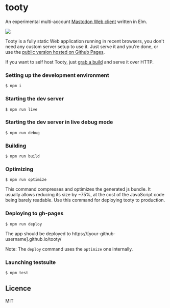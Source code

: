 # tooty

An experimental multi-account [Mastodon Web client](https://n1k0.github.io/tooty/) written in Elm.

![](http://i.imgur.com/xxu6idX.png)

Tooty is a fully static Web application running in recent browsers, you don't need any custom server setup to use it. Just serve it and you're done, or use the [public version hosted on Github Pages](https://n1k0.github.io/tooty/).

If you want to self host Tooty, just [grab a build](https://github.com/n1k0/tooty/archive/gh-pages.zip) and serve it over HTTP.

### Setting up the development environment

    $ npm i

### Starting the dev server

    $ npm run live

### Starting the dev server in live debug mode

    $ npm run debug

### Building

    $ npm run build

### Optimizing

    $ npm run optimize

This command compresses and optimizes the generated js bundle. It usually allows reducing its size by ~75%, at the cost of the JavaScript code being barely readable. Use this command for deploying tooty to production.

### Deploying to gh-pages

    $ npm run deploy

The app should be deployed to https://[your-github-username].github.io/tooty/

Note: The `deploy` command uses the `optimize` one internally.

### Launching testsuite

    $ npm test

## Licence

MIT
